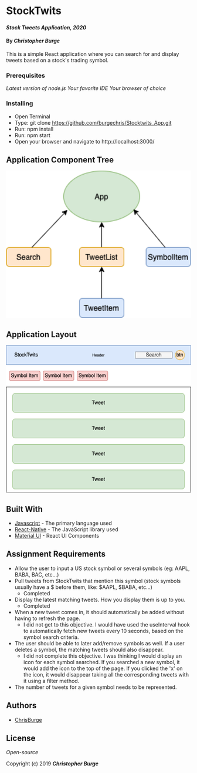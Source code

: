 # StockTwits

#### _Stock Tweets Application, 2020_

#### By _**Christopher Burge**_

This is a simple React application where you can search for and display tweets based on a stock's trading symbol.

### Prerequisites

_Latest version of node.js_
_Your favorite IDE_
_Your browser of choice_

### Installing

- Open Terminal
- Type: git clone https://github.com/burgechris/Stocktwits_App.git
- Run: npm install
- Run: npm start
- Open your browser and navigate to http://localhost:3000/

## Application Component Tree

<img src="src/assets/Application Component Chart.png"
     alt="Application Component Tree"
     style="float: center" 
     height= "400" /> 

## Application Layout

<img src="src/assets/Application Layout.png"
     alt="Application UI Diagram"
     style="float: center" 
     height= "400" />      

## Built With

* [Javascript](https://javascript.info/) - The primary language used
* [React-Native](https://reactjs.org/) - The JavaScript library used
* [Material UI](https://material-ui.com/) - React UI Components

## Assignment Requirements
* Allow the user to input a US stock symbol or several symbols (eg: AAPL, BABA, BAC, etc…)
* Pull tweets from StockTwits that mention this symbol (stock symbols usually have a $ before them, like: $AAPL, $BABA, etc…)
  - Completed
* Display the latest matching tweets. How you display them is up to you.
  - Completed
* When a new tweet comes in, it should automatically be added without having to refresh the page.
  - I did not get to this objective. I would have used the useInterval hook to automatically fetch new tweets every 10 seconds, based on the symbol search criteria.
* The user should be able to later add/remove symbols as well. If a user deletes a symbol, the matching tweets should also disappear.
  - I did not complete this objective. I was thinking I would display an icon for each symbol searched. If you searched a new symbol, it would add the icon to the top of the page. If you clicked the 'x' on the icon, it would disappear taking all the corresponding tweets with it using a filter method.
* The number of tweets for a given symbol needs to be represented.


## Authors

* [ChrisBurge](https://github.com/burgechris)

## License

*Open-source*

Copyright (c) 2019 **_Christopher Burge_**


